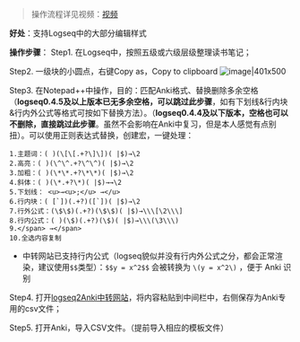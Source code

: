 >  操作流程详见视频：[视频](https://www.bilibili.com/video/BV1jr4y127Jj?p=2)

**好处**：支持Logseq中的大部分编辑样式

**操作步骤**：
Step1. 在Logseq中，按照五级或六级层级整理读书笔记；

Step2. 一级块的小圆点，右键Copy as，Copy to clipboard
![image|401x500](https://cn.logseq.com/uploads/default/original/2X/5/57d27291519d54136daf63bac2b81bcd0a11649c.png) 

Step3. 在Notepad++中操作，目的：匹配Anki格式、替换删除多余空格（**logseq0.4.5及以上版本已无多余空格，可以跳过此步骤**，如有下划线&行内块&行内外公式等格式可按如下替换方法）。（**logseq0.4.4及以下版本，空格也可以不删除，直接跳过此步骤**。虽然不会影响在Anki中复习，但是本人感觉有点别扭）。可以使用正则表达式替换，创建宏，一键处理：
```
1.主题词：( )(\[\[.+?\]\])( |$)→\2
2.高亮：( )(\^\^.+?\^\^)( |$)→\2
3.加粗：( )(\*\*.+?\*\*)( |$)→\2
4.斜体：( )(\*.+?\*)( |$)→→\2
5.下划线： <u>→<u>;</u> →</u>
6.行内块：( [`])(.+?)([`])( |$)→\2
7.行外公式：(\$\$)(.+?)(\$\$)( |$)→\\\[\2\\\]
8.行内公式：( )(\$)(.+?)(\$)( |$)→\\\(\3\\\)
9.</span> →</span>
10.全选内容复制
```

- 中转网站已支持行内公式（logseq貌似并没有行内外公式之分，都会正常渲染，建议使用`$$`类型）：`$$y = x^2$$` 会被转换为 `\(y = x^2\)` ，便于 Anki 识别

Step4. 打开[logseq2Anki中转网站](https://hintsnet.com/tools/roam2anki/index.html)，将内容粘贴到中间栏中，右侧保存为Anki专用的csv文件；

Step5. 打开Anki，导入CSV文件。（提前导入相应的模板文件）
